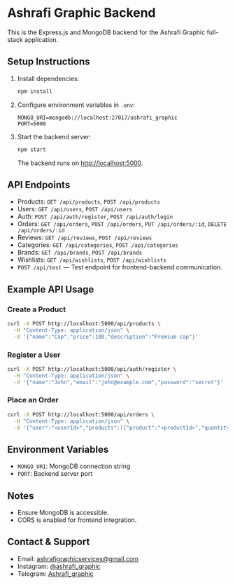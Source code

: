 # Ashrafi Graphic Backend

This is the Express.js and MongoDB backend for the Ashrafi Graphic full-stack application.

## Setup Instructions

1. Install dependencies:
   ```sh
   npm install
   ```
2. Configure environment variables in `.env`:
   ```env
   MONGO_URI=mongodb://localhost:27017/ashrafi_graphic
   PORT=5000
   ```
3. Start the backend server:
   ```sh
   npm start
   ```
   The backend runs on [http://localhost:5000](http://localhost:5000).

## API Endpoints

- Products: `GET /api/products`, `POST /api/products`
- Users: `GET /api/users`, `POST /api/users`
- Auth: `POST /api/auth/register`, `POST /api/auth/login`
- Orders: `GET /api/orders`, `POST /api/orders`, `PUT /api/orders/:id`, `DELETE /api/orders/:id`
- Reviews: `GET /api/reviews`, `POST /api/reviews`
- Categories: `GET /api/categories`, `POST /api/categories`
- Brands: `GET /api/brands`, `POST /api/brands`
- Wishlists: `GET /api/wishlists`, `POST /api/wishlists`
- `POST /api/test` — Test endpoint for frontend-backend communication.

## Example API Usage

### Create a Product
```sh
curl -X POST http://localhost:5000/api/products \
  -H "Content-Type: application/json" \
  -d '{"name":"Cap","price":100,"description":"Premium cap"}'
```

### Register a User
```sh
curl -X POST http://localhost:5000/api/auth/register \
  -H "Content-Type: application/json" \
  -d '{"name":"John","email":"john@example.com","password":"secret"}'
```

### Place an Order
```sh
curl -X POST http://localhost:5000/api/orders \
  -H "Content-Type: application/json" \
  -d '{"user":"<userId>","products":[{"product":"<productId>","quantity":1}],"total":100}'
```

## Environment Variables

- `MONGO_URI`: MongoDB connection string
- `PORT`: Backend server port

## Notes

- Ensure MongoDB is accessible.
- CORS is enabled for frontend integration.

## Contact & Support

- Email: ashrafigraphicservices@gmail.com
- Instagram: [@ashrafi_graphic](https://www.instagram.com/ashrafi_graphic)
- Telegram: [Ashrafi_graphic](http://t.me/Ashrafi_graphic)

